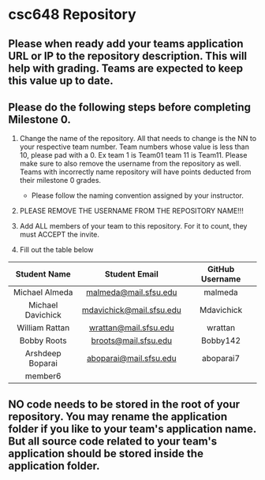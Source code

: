 # csc648 Repository

## Please when ready add your teams application URL or IP to the repository description. This will help with grading. Teams are expected to keep this value up to date.

## Please do the following steps before completing Milestone 0.
1. Change the name of the repository. All that needs to change is the NN to your respective team number. Team numbers whose value is less than 10, please pad with a 0. Ex team 1 is Team01 team 11 is Team11. Please make sure to also remove the username from the repository as well. Teams with incorrectly name repository will have points deducted from their milestone 0 grades.
      - Please follow the naming convention assigned by your instructor.

1. PLEASE REMOVE THE USERNAME FROM THE REPOSITORY NAME!!!

2. Add ALL members of your team to this repository. For it to count, they must ACCEPT the invite.

3. Fill out the table below


| Student Name | Student Email | GitHub Username |
|    :---:     |     :---:     |     :---:       |
| Michael Almeda      |      malmeda@mail.sfsu.edu         |    malmeda             |
| Michael Davichick      |      mdavichick@mail.sfsu.edu         |       Mdavichick          |
| William Rattan      |   wrattan@mail.sfsu.edu            |   wrattan              |
| Bobby Roots      |   broots@mail.sfsu.edu            |  Bobby142               |
| Arshdeep Boparai      | aboparai@mail.sfsu.edu     |   aboparai7             |
| member6      |               |                 |

## NO code needs to be stored in the root of your repository. You may rename the application folder if you like to your team's application name. But all source code related to your team's application should be stored inside the application folder.
